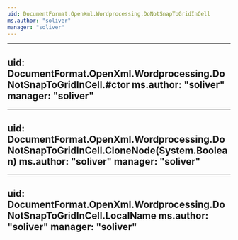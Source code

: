 ```yaml
---
uid: DocumentFormat.OpenXml.Wordprocessing.DoNotSnapToGridInCell
ms.author: "soliver"
manager: "soliver"
---
```


---
uid: DocumentFormat.OpenXml.Wordprocessing.DoNotSnapToGridInCell.#ctor
ms.author: "soliver"
manager: "soliver"
---

---
uid: DocumentFormat.OpenXml.Wordprocessing.DoNotSnapToGridInCell.CloneNode(System.Boolean)
ms.author: "soliver"
manager: "soliver"
---

---
uid: DocumentFormat.OpenXml.Wordprocessing.DoNotSnapToGridInCell.LocalName
ms.author: "soliver"
manager: "soliver"
---
